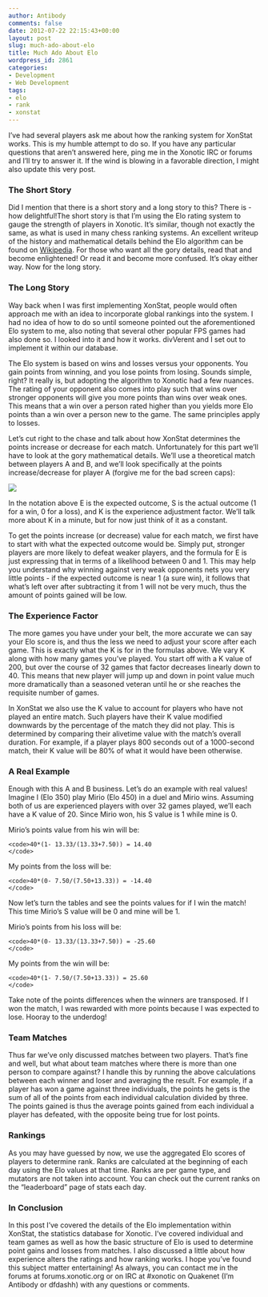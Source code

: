 ```yaml
---
author: Antibody
comments: false
date: 2012-07-22 22:15:43+00:00
layout: post
slug: much-ado-about-elo
title: Much Ado About Elo
wordpress_id: 2861
categories:
- Development
- Web Development
tags:
- elo
- rank
- xonstat
---
```


I’ve had several players ask me about how the ranking system for XonStat works. This is my humble attempt to do so. If you have any particular questions that aren’t answered here, ping me in the Xonotic IRC or forums and I’ll try to answer it. If the wind is blowing in a favorable direction, I might also update this very post.

### The Short Story

Did I mention that there is a short story and a long story to this? There is - how delightful!The short story is that I’m using the Elo rating system to gauge the strength of players in Xonotic. It’s similar, though not exactly the same, as what is used in many chess ranking systems. An excellent writeup of the history and mathematical details behind the Elo algorithm can be found on [Wikipedia](http://en.wikipedia.org/wiki/Elo_rating_system). For those who want all the gory details, read that and become enlightened! Or read it and become more confused. It’s okay either way. Now for the long story. 

### The Long Story

Way back when I was first implementing XonStat, people would often approach me with an idea to incorporate global rankings into the system. I had no idea of how to do so until someone pointed out the aforementioned Elo system to me, also noting that several other popular FPS games had also done so. I looked into it and how it works. divVerent and I set out to implement it within our database.

The Elo system is based on wins and losses versus your opponents. You gain points from winning, and you lose points from losing. Sounds simple, right? It really is, but adopting the algorithm to Xonotic had a few nuances. The rating of your opponent also comes into play such that wins over stronger opponents will give you more points than wins over weak ones. This means that a win over a person rated higher than you yields more Elo points than a win over a person new to the game. The same principles apply to losses.

Let’s cut right to the chase and talk about how XonStat determines the points increase or decrease for each match. Unfortunately for this part we’ll have to look at the gory mathematical details. We’ll use a theoretical match between players A and B, and we’ll look specifically at the points increase/decrease for player A (forgive me for the bad screen caps):

![](http://media.antzucaro.com/uploads/2012/07/elo/elo.png)

In the notation above E is the expected outcome, S is the actual outcome (1 for a win, 0 for a loss), and K is the experience adjustment factor. We’ll talk more about K in a minute, but for now just think of it as a constant.

To get the points increase (or decrease) value for each match, we first have to start with what the expected outcome would be. Simply put, stronger players are more likely to defeat weaker players, and the formula for E is just expressing that in terms of a likelihood between 0 and 1. This may help you understand why winning against very weak opponents nets you very little points - if the expected outcome is near 1 (a sure win), it follows that what’s left over after subtracting it from 1 will not be very much, thus the amount of points gained will be low. 

### The Experience Factor

The more games you have under your belt, the more accurate we can say your Elo score is, and thus the less we need to adjust your score after each game. This is exactly what the K is for in the formulas above. We vary K along with how many games you’ve played. You start off with a K value of 200, but over the course of 32 games that factor decreases linearly down to 40. This means that new player will jump up and down in point value much more dramatically than a seasoned veteran until he or she reaches the requisite number of games. 

In XonStat we also use the K value to account for players who have not played an entire match. Such players have their K value modified downwards by the percentage of the match they did not play. This is determined by comparing their alivetime value with the match’s overall duration. For example, if a player plays 800 seconds out of a 1000-second match, their K value will be 80% of what it would have been otherwise. 

### A Real Example

Enough with this A and B business. Let’s do an example with real values! Imagine I (Elo 350) play Mirio (Elo 450) in a duel and Mirio wins. Assuming both of us are experienced players with over 32 games played, we’ll each have a K value of 20. Since Mirio won, his S value is 1 while mine is 0.

Mirio’s points value from his win will be:

    
    <code>40*(1- 13.33/(13.33+7.50)) = 14.40
    </code>

My points from the loss will be:

    
    <code>40*(0- 7.50/(7.50+13.33)) = -14.40
    </code>

Now let’s turn the tables and see the points values for if I win the match! This time Mirio’s S value will be 0 and mine will be 1.

Mirio’s points from his loss will be:

    
    <code>40*(0- 13.33/(13.33+7.50)) = -25.60
    </code>

My points from the win will be:

    
    <code>40*(1- 7.50/(7.50+13.33)) = 25.60
    </code>

Take note of the points differences when the winners are transposed. If I won the match, I was rewarded with more points because I was expected to lose. Hooray to the underdog!

### Team Matches

Thus far we’ve only discussed matches between two players. That’s fine and well, but what about team matches where there is more than one person to compare against? I handle this by running the above calculations between each winner and loser and averaging the result. For example, if a player has won a game against three individuals, the points he gets is the sum of all of the points from each individual calculation divided by three. The points gained is thus the average points gained from each individual a player has defeated, with the opposite being true for lost points. 

### Rankings

As you may have guessed by now, we use the aggregated Elo scores of players to determine rank. Ranks are calculated at the beginning of each day using the Elo values at that time. Ranks are per game type, and mutators are not taken into account. You can check out the current ranks on the “leaderboard” page of stats each day. 

### In Conclusion

In this post I’ve covered the details of the Elo implementation within XonStat, the statistics database for Xonotic. I’ve covered individual and team games as well as how the basic structure of Elo is used to determine point gains and losses from matches. I also discussed a little about how experience alters the ratings and how ranking works. I hope you’ve found this subject matter entertaining! As always, you can contact me in the forums at forums.xonotic.org or on IRC at #xonotic on Quakenet (I’m Antibody or dfdashh) with any questions or comments. 

